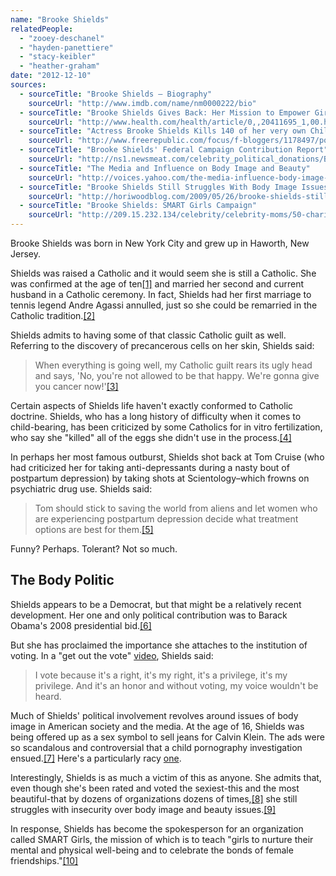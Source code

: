 ```yaml
---
name: "Brooke Shields"
relatedPeople:
  - "zooey-deschanel"
  - "hayden-panettiere"
  - "stacy-keibler"
  - "heather-graham"
date: "2012-12-10"
sources:
  - sourceTitle: "Brooke Shields – Biography"
    sourceUrl: "http://www.imdb.com/name/nm0000222/bio"
  - sourceTitle: "Brooke Shields Gives Back: Her Mission to Empower Girls and More"
    sourceUrl: "http://www.health.com/health/article/0,,20411695_1,00.html"
  - sourceTitle: "Actress Brooke Shields Kills 140 of her very own Children by undergoing 7 IVF treatments"
    sourceUrl: "http://www.freerepublic.com/focus/f-bloggers/1178497/posts"
  - sourceTitle: "Brooke Shields' Federal Campaign Contribution Report"
    sourceUrl: "http://ns1.newsmeat.com/celebrity_political_donations/Brooke_Shields.php"
  - sourceTitle: "The Media and Influence on Body Image and Beauty"
    sourceUrl: "http://voices.yahoo.com/the-media-influence-body-image-beauty-28406.html?cat=5"
  - sourceTitle: "Brooke Shields Still Struggles With Body Image Issues"
    sourceUrl: "http://horiwoodblog.com/2009/05/26/brooke-shields-still-struggles-with-body-image-issues/"
  - sourceTitle: "Brooke Shields: SMART Girls Campaign"
    sourceUrl: "http://209.15.232.134/celebrity/celebrity-moms/50-charitable-celebrity-moms-angelina-madonna/?page=41"
---
```


Brooke Shields was born in New York City and grew up in Haworth, New Jersey.

Shields was raised a Catholic and it would seem she is still a Catholic. She was confirmed at the age of ten<a class="source-citation" href="#http://www.imdb.com/name/nm0000222/bio" title="Brooke Shields – Biography">[1]</a> and married her second and current husband in a Catholic ceremony. In fact, Shields had her first marriage to tennis legend Andre Agassi annulled, just so she could be remarried in the Catholic tradition.<a class="source-citation" href="#http://www.imdb.com/name/nm0000222/bio" title="Brooke Shields – Biography">[2]</a>

Shields admits to having some of that classic Catholic guilt as well. Referring to the discovery of precancerous cells on her skin, Shields said:

>When everything is going well, my Catholic guilt rears its ugly head and says, 'No, you're not allowed to be that happy. We're gonna give you cancer now!'<a class="source-citation" href="#http://www.health.com/health/article/0,,20411695_1,00.html" title="Brooke Shields Gives Back: Her Mission to Empower Girls and More">[3]</a>

Certain aspects of Shields life haven't exactly conformed to Catholic doctrine. Shields, who has a long history of difficulty when it comes to child-bearing, has been criticized by some Catholics for in vitro fertilization, who say she "killed" all of the eggs she didn't use in the process.<a class="source-citation" href="#http://www.freerepublic.com/focus/f-bloggers/1178497/posts" title="Actress Brooke Shields Kills 140 of her very own Children by undergoing 7 IVF treatments">[4]</a>

In perhaps her most famous outburst, Shields shot back at Tom Cruise (who had criticized her for taking anti-depressants during a nasty bout of postpartum depression) by taking shots at Scientology–which frowns on psychiatric drug use. Shields said:

>Tom should stick to saving the world from aliens and let women who are experiencing postpartum depression decide what treatment options are best for them.<a class="source-citation" href="#http://www.imdb.com/name/nm0000222/bio" title="Brooke Shields – Biography">[5]</a>

Funny? Perhaps. Tolerant? Not so much.


## The Body Politic

Shields appears to be a Democrat, but that might be a relatively recent development. Her one and only political contribution was to Barack Obama's 2008 presidential bid.<a class="source-citation" href="#http://ns1.newsmeat.com/celebrity_political_donations/Brooke_Shields.php" title="Brooke Shields&apos; Federal Campaign Contribution Report">[6]</a>

But she has proclaimed the importance she attaches to the institution of voting. In a "get out the vote" [video](http://www.hollywoodreporter.com/news/brooke-shields-tia-mowry-andy-379072), Shields said:

>I vote because it's a right, it's my right, it's a privilege, it's my privilege. And it's an honor and without voting, my voice wouldn't be heard.

Much of Shields' political involvement revolves around issues of body image in American society and the media. At the age of 16, Shields was being offered up as a sex symbol to sell jeans for Calvin Klein. The ads were so scandalous and controversial that a child pornography investigation ensued.<a class="source-citation" href="#http://voices.yahoo.com/the-media-influence-body-image-beauty-28406.html?cat=5" title="The Media and Influence on Body Image and Beauty">[7]</a> Here's a particularly racy [one](http://www.youtube.com/watch?v=AXzR5b6HoIA).

Interestingly, Shields is as much a victim of this as anyone. She admits that, even though she's been rated and voted the sexiest-this and the most beautiful-that by dozens of organizations dozens of times,<a class="source-citation" href="#http://www.imdb.com/name/nm0000222/bio" title="Brooke Shields – Biography">[8]</a> she still struggles with insecurity over body image and beauty issues.<a class="source-citation" href="#http://horiwoodblog.com/2009/05/26/brooke-shields-still-struggles-with-body-image-issues/" title="Brooke Shields Still Struggles With Body Image Issues">[9]</a>

In response, Shields has become the spokesperson for an organization called SMART Girls, the mission of which is to teach "girls to nurture their mental and physical well-being and to celebrate the bonds of female friendships."<a class="source-citation" href="#http://209.15.232.134/celebrity/celebrity-moms/50-charitable-celebrity-moms-angelina-madonna/?page=41" title="Brooke Shields: SMART Girls Campaign">[10]</a>